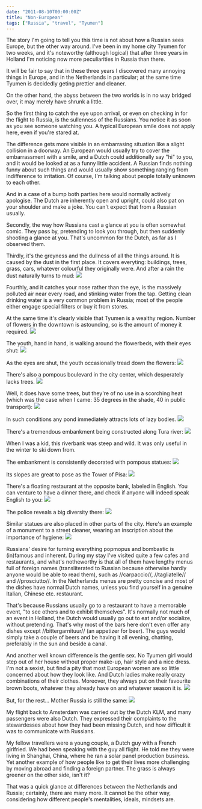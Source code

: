 ```yaml
---
date: "2011-08-10T00:00:00Z"
title: "Non-European"
tags: ["Russia", "travel", "Tyumen"]
---
```


The story I'm going to tell you this time is not about how a Russian sees Europe, but the other way around. I've been in my home city Tyumen for two weeks, and it's noteworthy (although logical) that after three years in Holland I'm noticing now more peculiarities in Russia than there.

<!--more-->

It will be fair to say that in these three years I discovered many annoying things in Europe, and in the Netherlands in particular; at the same time Tyumen is decidedly geting prettier and cleaner.

On the other hand, the abyss between the two worlds is in no way bridged over, it may merely have shrunk a little.

So the first thing to catch the eye upon arrival, or even on checking in for the flight to Russia, is the sullenness of the Russians. You notice it as soon as you see someone watching you. A typical European smile does not apply here, even if you're stared at.

The difference gets more visible in an embarrasing situation like a slight collision in a doorway. An European would usually try to cover the embarrassment with a smile, and a Dutch could additionally say "hi" to you, and it would be looked at as a funny little accident. A Russian finds nothing funny about such things and would usually show something ranging from indifference to irritation. Of course, I'm talking about people totally unknown to each other.

And in a case of a bump both parties here would normally actively apologise. The Dutch are inherently open and upright, could also pat on your shoulder and make a joke. You can't expect that from a Russian usually.

Secondly, the way how Russians cast a glance at you is often somewhat comic. They pass by, pretending to look you through, but then suddenly shooting a glance at you. That's uncommon for the Dutch, as far as I observed them.

Thirdly, it's the greyness and the dullness of all the things around. It is caused by the dust in the first place. It covers everyting: buildings, trees, grass, cars, whatever colourful they originally were. And after a rain the dust naturally turns to mud:
![](img:3.bp.blogspot.com/-jMrY0rTE2yM/TkDGMSF_MdI/AAAAAAAAJRE/gKbie9z_BBM/s1600/dsc05703.picasaweb.jpg:a)

Fourthly, and it catches your nose rather than the eye, is the massively polluted air near every road, and stinking water from the tap. Getting clean drinking water is a very common problem in Russia; most of the people either engage special filters or buy it from stores.

At the same time it's clearly visible that Tyumen is a wealthy region. Number of flowers in the downtown is astounding, so is the amount of money it required.
![](img:1.bp.blogspot.com/-0V6xUQcqEAE/TkDHaUk2n4I/AAAAAAAAJVA/g7JB7nXWsUE/s1600/dsc05348.picasaweb.jpg:a)

The youth, hand in hand, is walking around the flowerbeds, with their eyes shut:
![](img:1.bp.blogspot.com/-0Ud-jyG3V_Q/TkDFos-Ia1I/AAAAAAAAJQU/JO0k0NIWWwk/s1600/dsc05530.picasaweb.jpg:a)

As the eyes are shut, the youth occasionally tread down the flowers:
![](img:4.bp.blogspot.com/-ue44Oys6HJE/TkDGJ-EfRKI/AAAAAAAAJQ4/Vd6rdFmbbWg/s1600/dsc05535.picasaweb.jpg:a)

There's also a pompous boulevard in the city center, which desperately lacks trees.
![](img:4.bp.blogspot.com/-_XtzULwJQTg/TkDG602aAhI/AAAAAAAAJTE/8LzT-sX0nVI/s1600/dsc05462.picasaweb.jpg:a)

Well, it does have some trees, but they're of no use in a scorching heat (which was the case when I came: 35 degrees in the shade, 40 in public transport):
![](img:3.bp.blogspot.com/-5WNyoUao0Uk/TkDHTjb-DBI/AAAAAAAAJUo/Ht13KfXIan0/s1600/dsc05458.picasaweb.jpg:a)

In such conditions any pond immediately attracts lots of lazy bodies.
![](img:1.bp.blogspot.com/-VvatZ8I6JLU/TkDGRDj-GDI/AAAAAAAAJRY/yKfsSEyLrZg/s1600/dsc05228.picasaweb.jpg:a)

There's a tremendous embankment being constructed along Tura river:
![](img:2.bp.blogspot.com/-4Jj0bHX40_Q/TkDHAorv4rI/AAAAAAAAJTc/wXGF_qEqp50/s1600/dsc05345.picasaweb.jpg:a)

When I was a kid, this riverbank was steep and wild. It was only useful in the winter to ski down from.

The embankment is consistently decorated with pompous statues:
![](img:4.bp.blogspot.com/-bT_F1Dr1CbI/TkDGfBkN5TI/AAAAAAAAJSQ/8F0Iji7AAzk/s1600/dsc05590.picasaweb.jpg:a)

Its slopes are great to pose as the Tower of Pisa:
![](img:4.bp.blogspot.com/-zhybT9rQEvQ/TkDGqpbh1xI/AAAAAAAAJS8/WPYDO3OsVl4/s1600/dsc05632.picasaweb.jpg:a)

There's a floating restaurant at the opposite bank, labeled in English. You can venture to have a dinner there, and check if anyone will indeed speak English to you:
![](img:1.bp.blogspot.com/-oxG4BWGjHyQ/TkDHMcyKcOI/AAAAAAAAJUM/0fzrJ7ERmeA/s1600/dsc05338.picasaweb.jpg:a)

The police reveals a big diversity there:
![](img:3.bp.blogspot.com/-C0grVJV83HU/TkDG93fzNXI/AAAAAAAAJTQ/4sL8hYMd7fA/s1600/dsc05649.picasaweb.jpg:a)

Similar statues are also placed in other parts of the city. Here's an example of a monument to a street cleaner, wearing an inscription about the importance of hygiene:
![](img:1.bp.blogspot.com/-AkW9a6QmqTY/TkDFh0CI9BI/AAAAAAAAJP8/YOuhLoAokwk/s1600/dsc05541.picasaweb.jpg:a)

Russians' desire for turning everything popmopus and bombastic is (in)famous and inherent. During my stay I've visited quite a few cafes and restaurants, and what's notheworthy is that all of them have lengthy menus full of foreign names (transliterated to Russian because otherwise hardly anyone would be able to read them), such as //carpaccio//, //tagliatelle// and //prosciutto//. In the Netherlands menus are pretty concise and most of the dishes have normal Dutch names, unless you find yourself in a genuine Italian, Chinese etc. restaurant.

That's because Russians usually go to a restaurant to have a memorable event, "to see others and to exhibit themselves". It's normally not much of an event in Holland, the Dutch would usually go out to eat and/or socialize, without pretending. That's why most of the bars here don't even offer any dishes except //bittergarnituur// (an appetizer for beer). The guys would simply take a couple of beers and be having it all evening, chatting, preferably in the sun and beside a canal.

And another well known difference is the gentle sex. No Tyumen girl would step out of her house without proper make-up, hair style and a nice dress. I'm not a sexist, but find a pity that most European women are so little concerned about how they look like. And Dutch ladies make really crazy combinations of their clothes. Moreover, they always put on their favourite brown boots, whatever they already have on and whatever season it is.
![](img:2.bp.blogspot.com/-E4E0DPDTmqQ/TgXSwoBHDfI/AAAAAAAAItc/iILMgAoUb-4/s1600/dsc04059.picasaweb.jpg:a)

But, for the rest… Mother Russia is still the same:
![](img:1.bp.blogspot.com/-qmaDMrjNAXE/TkDGeMcxSkI/AAAAAAAAJSM/GETYZZcsBZc/s1600/dsc05542.picasaweb.jpg:a)

My flight back to Amsterdam was carried out by the Dutch KLM, and many passengers were also Dutch. They expressed their complaints to the stewardesses about how they had been missing Dutch, and how difficult it was to communicate with Russians.

My fellow travellers were a young couple, a Dutch guy with a French girlfried. We had been speaking with the guy all flight. He told me they were living in Shanghai, China, where he ran a solar panel production business. Yet another example of how people like to get their lives more challenging by moving abroad and finding a foreign partner. The grass is always greener on the other side, isn't it?

That was a quick glance at differences between the Netherlands and Russia; certainly, there are many more. It cannot be the other way, considering how different people's mentalities, ideals, mindsets are.
